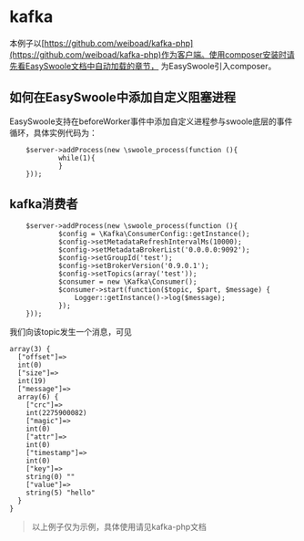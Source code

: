 # kafka
本例子以[https://github.com/weiboad/kafka-php](https://github.com/weiboad/kafka-php)作为客户端。使用composer安装时请先看EasySwoole文档中自动加载的章节，
为EasySwoole引入composer。

## 如何在EasySwoole中添加自定义阻塞进程
EasySwoole支持在beforeWorker事件中添加自定义进程参与swoole底层的事件循环，具体实例代码为：
```
    $server->addProcess(new \swoole_process(function (){
            while(1){
            }
    }));
```

## kafka消费者
```
    $server->addProcess(new \swoole_process(function (){
            $config = \Kafka\ConsumerConfig::getInstance();
            $config->setMetadataRefreshIntervalMs(10000);
            $config->setMetadataBrokerList('0.0.0.0:9092');
            $config->setGroupId('test');
            $config->setBrokerVersion('0.9.0.1');
            $config->setTopics(array('test'));
            $consumer = new \Kafka\Consumer();
            $consumer->start(function($topic, $part, $message) {
                Logger::getInstance()->log($message);
            });
    }));
```

我们向该topic发生一个消息，可见
```
array(3) {
  ["offset"]=>
  int(0)
  ["size"]=>
  int(19)
  ["message"]=>
  array(6) {
    ["crc"]=>
    int(2275900082)
    ["magic"]=>
    int(0)
    ["attr"]=>
    int(0)
    ["timestamp"]=>
    int(0)
    ["key"]=>
    string(0) ""
    ["value"]=>
    string(5) "hello"
  }
}
```
> 以上例子仅为示例，具体使用请见kafka-php文档

<script>
    var _hmt = _hmt || [];
    (function() {
        var hm = document.createElement("script");
        hm.src = "https://hm.baidu.com/hm.js?4c8d895ff3b25bddb6fa4185c8651cc3";
        var s = document.getElementsByTagName("script")[0];
        s.parentNode.insertBefore(hm, s);
    })();
</script>
<script>
(function(){
    var bp = document.createElement('script');
    var curProtocol = window.location.protocol.split(':')[0];
    if (curProtocol === 'https') {
        bp.src = 'https://zz.bdstatic.com/linksubmit/push.js';        
    }
    else {
        bp.src = 'http://push.zhanzhang.baidu.com/push.js';
    }
    var s = document.getElementsByTagName("script")[0];
    s.parentNode.insertBefore(bp, s);
})();
</script>
